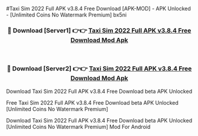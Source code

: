 #Taxi Sim 2022 Full APK v3.8.4 Free Download [APK-MOD] - APK Unlocked - [Unlimited Coins No Watermark Premium] bx5ni



<div align="center">

<h3>🔴 Download [Server1] 👉👉 <a href="https://momento.my/?title=Taxi_Sim_2022_Full_APK_v3.8.4_Free_Download">Taxi Sim 2022 Full APK v3.8.4 Free Download Mod Apk</a></h3><br>

<h3>🔴 Download [Server2] 👉👉 <a href="https://momento.my/?title=Taxi_Sim_2022_Full_APK_v3.8.4_Free_Download">Taxi Sim 2022 Full APK v3.8.4 Free Download Mod Apk</a></h3>
</div>



Download Taxi Sim 2022 Full APK v3.8.4 Free Download beta APK Unlocked

Free Taxi Sim 2022 Full APK v3.8.4 Free Download beta APK Unlocked [Unlimited Coins No Watermark Premium]

Download Taxi Sim 2022 Full APK v3.8.4 Free Download beta APK Unlocked [Unlimited Coins No Watermark Premium] Mod For Android
